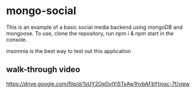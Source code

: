 # mongo-social

This is an example of a basic social media backend using mongoDB and mongoose.
To use, clone the repository, run npm i & npm start in the console.

insomnia is the best way to test out this application

## walk-through video
https://drive.google.com/file/d/1sUY2OeDvlYi5TsAw1hvbAFbYtjoxc-7f/view
